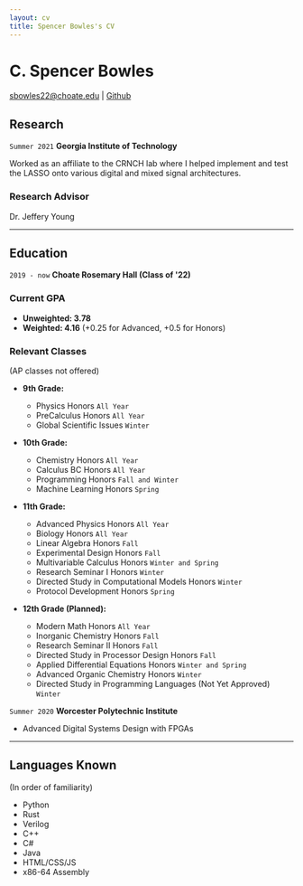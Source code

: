 ```yaml
---
layout: cv
title: Spencer Bowles's CV
---
```

# C. Spencer Bowles
<div id="webaddress">
<a href="sbowles22@choate.edu">sbowles22@choate.edu</a>
| <a href="https://github.com/sbowles22">Github</a>
</div>



## Research

`Summer 2021`
__Georgia Institute of Technology__

Worked as an affiliate to the CRNCH lab where I helped implement and test the LASSO onto various digital and mixed signal architectures. 

### Research Advisor

Dr. Jeffery Young 

---
## Education

`2019 - now` 
__Choate Rosemary Hall (Class of '22)__ 

### Current GPA
- __Unweighted: 3.78__ 
- __Weighted: 4.16__ (+0.25 for Advanced, +0.5 for Honors)

### Relevant Classes
(AP classes not offered)

- __9th Grade:__
    - Physics Honors `All Year`
    - PreCalculus Honors `All Year`
    - Global Scientific Issues `Winter`

- __10th Grade:__
    - Chemistry Honors `All Year`
    - Calculus BC Honors `All Year`
    - Programming Honors `Fall and Winter`
    - Machine Learning Honors `Spring`

- __11th Grade:__
    - Advanced Physics Honors `All Year`
    - Biology Honors `All Year`
    - Linear Algebra Honors `Fall`
    - Experimental Design Honors `Fall`
    - Multivariable Calculus Honors `Winter and Spring`
    - Research Seminar I Honors `Winter`
    - Directed Study in Computational Models Honors `Winter`
    - Protocol Development Honors `Spring`

- __12th Grade (Planned):__
	- Modern Math Honors `All Year`
	- Inorganic Chemistry Honors `Fall`
	- Research Seminar II Honors `Fall`
	- Directed Study in Processor Design Honors `Fall`
    - Applied Differential Equations Honors `Winter and Spring`
    - Advanced Organic Chemistry Honors `Winter`
    - Directed Study in Programming Languages (Not Yet Approved) `Winter`

`Summer 2020`
__Worcester Polytechnic Institute__
- Advanced Digital Systems Design with FPGAs

---
## Languages Known
(In order of familiarity)
- Python
- Rust
- Verilog
- C++
- C#
- Java
- HTML/CSS/JS
- x86-64 Assembly


<!-- Last updated: August 2021 -->

